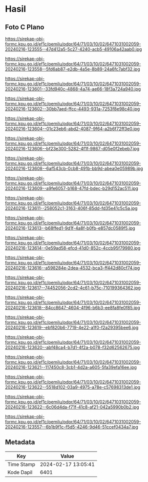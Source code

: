 # Hasil

## Foto C Plano

https://sirekap-obj-formc.kpu.go.id/ef1c/pemilu/pdpr/64/71/03/10/02/6471031002059-20240216-123555--47d412a5-5c27-4240-acb5-49106a42aab0.jpg

https://sirekap-obj-formc.kpu.go.id/ef1c/pemilu/pdpr/64/71/03/10/02/6471031002059-20240216-123558--5fd6ab87-e2db-4a5e-8b89-24a6fc7abf32.jpg

https://sirekap-obj-formc.kpu.go.id/ef1c/pemilu/pdpr/64/71/03/10/02/6471031002059-20240216-123601--33fd940c-4868-4a74-ae66-18f3a724a940.jpg

https://sirekap-obj-formc.kpu.go.id/ef1c/pemilu/pdpr/64/71/03/10/02/6471031002059-20240216-123602--30bb7aed-ffcc-4493-931a-7253f8e98c40.jpg

https://sirekap-obj-formc.kpu.go.id/ef1c/pemilu/pdpr/64/71/03/10/02/6471031002059-20240216-123604--01c23eb6-abd2-4087-9f64-a2b6f72ff3e0.jpg

https://sirekap-obj-formc.kpu.go.id/ef1c/pemilu/pdpr/64/71/03/10/02/6471031002059-20240216-123606--bf23e300-5282-4f1f-9867-d05e0f2ebeb7.jpg

https://sirekap-obj-formc.kpu.go.id/ef1c/pemilu/pdpr/64/71/03/10/02/6471031002059-20240216-123608--6af543cb-0cb8-491b-bb9d-abea0e05989b.jpg

https://sirekap-obj-formc.kpu.go.id/ef1c/pemilu/pdpr/64/71/03/10/02/6471031002059-20240216-123609--a9fe6057-b168-47fd-bdec-b29d152ac511.jpg

https://sirekap-obj-formc.kpu.go.id/ef1c/pemilu/pdpr/64/71/03/10/02/6471031002059-20240216-123611--258052c1-3163-406f-85dd-fd35e41c5c5a.jpg

https://sirekap-obj-formc.kpu.go.id/ef1c/pemilu/pdpr/64/71/03/10/02/6471031002059-20240216-123613--b68ffed1-9d1f-4a8f-b0fb-e857dc0589f5.jpg

https://sirekap-obj-formc.kpu.go.id/ef1c/pemilu/pdpr/64/71/03/10/02/6471031002059-20240216-123614--0e59ad58-efcd-41d0-852c-4ccb95f79980.jpg

https://sirekap-obj-formc.kpu.go.id/ef1c/pemilu/pdpr/64/71/03/10/02/6471031002059-20240216-123616--a598284e-2dea-4532-bca3-ff442d80cf74.jpg

https://sirekap-obj-formc.kpu.go.id/ef1c/pemilu/pdpr/64/71/03/10/02/6471031002059-20240216-123617--74452056-2cd2-4c61-b75c-710199364362.jpg

https://sirekap-obj-formc.kpu.go.id/ef1c/pemilu/pdpr/64/71/03/10/02/6471031002059-20240216-123618--84cc8647-4604-4f96-b6b3-ee8fa8fe0f85.jpg

https://sirekap-obj-formc.kpu.go.id/ef1c/pemilu/pdpr/64/71/03/10/02/6471031002059-20240216-123619--ebf820b6-7719-4e22-a1f0-f2a29395bee6.jpg

https://sirekap-obj-formc.kpu.go.id/ef1c/pemilu/pdpr/64/71/03/10/02/6471031002059-20240216-123620--abf48ca4-b7d1-4f2a-b078-f32d62562675.jpg

https://sirekap-obj-formc.kpu.go.id/ef1c/pemilu/pdpr/64/71/03/10/02/6471031002059-20240216-123621--117450c8-3cb1-4d2a-a605-5fa39efa16ee.jpg

https://sirekap-obj-formc.kpu.go.id/ef1c/pemilu/pdpr/64/71/03/10/02/6471031002059-20240216-123622--5518d102-03a9-4975-a78e-c57698313de1.jpg

https://sirekap-obj-formc.kpu.go.id/ef1c/pemilu/pdpr/64/71/03/10/02/6471031002059-20240216-123622--6c06d4da-f71f-41c8-af21-042a5990b0b2.jpg

https://sirekap-obj-formc.kpu.go.id/ef1c/pemilu/pdpr/64/71/03/10/02/6471031002059-20240216-123557--6b1b9f1c-f5d5-4246-9d46-51ccef0434a7.jpg


## Metadata

| Key        | Value               |
| ---------- | ------------------- |
| Time Stamp | 2024-02-17 13:05:41 |
| Kode Dapil | 6401                |



